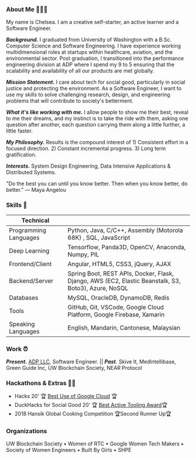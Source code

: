 

### About Me 💟👩🏻
My name is Chelsea. I am a creative self-starter, an active learner and a Software Engineer. 

***Background.*** 
I graduated from University of Washington with a B.Sc. Computer Science and Software Engineering. I have experience working multidimensional roles at startups within healthcare, aviation, and the environmental sector. Post graduation, I transitioned into the performance engineering division at ADP where I spend my 9 to 5 ensuring that the scalability and availability of all our products are met globally.

***Mission Statement.*** I care about tech for social good, particularly in social justice and protecting the environment. As a Software Engineer, I want to use my skills to solve challenging research, design, and engineering problems that will contribute to society's betterment. 

***What it's like working with me.*** I allow people to show me their best, reveal to me their dreams, and my instinct is to take the ride with them, asking one question after another, each question carrying them along a little further, a little faster.

***My Philosophy.*** Results is the compound interest of 1) Consistent effort in a focused direction. 2) Constant incremental progress.   3) Long term gratification.

***Interests.*** System Design Engineering, Data Intensive Applications & Distributed Systems.

"Do the best you can until you know better. Then when you know better, do better.” — Maya Angelou

### Skills 💭

| Technical  |  |
| ------------- | ------------- |
| Programming Languages  |Python, Java, C/C++, Assembly (Motorola 68K) , SQL, JavaScript  |
| Deep Learning  | Tensorflow, Panda3D, OpenCV, Anaconda, Numpy, PIL|
| Frontend/Client  | Angular, HTML5, CSS3, jQuery, AJAX|
| Backend/Server | Spring Boot, REST APIs, Docker, Flask, Django, AWS (EC2, Elastic Beanstalk, S3, Boto3), Azure,  NoSQL|
| Databases | MySQL, OracleDB, DynamoDB, Redis |
| Tools| GitHub, Git, VSCode, Google Cloud Platform, Google Firebase, Xamarin|
| Speaking Languages | English, Mandarin, Cantonese, Malaysian| 

### Work ⏰

***Present.*** [ADP LLC](https://en.wikipedia.org/wiki/ADP_(company)), Software Engineer.  ||  ***Past.*** Skive It, MedIntellibase, Green Guide Inc, UW Blockchain Society, NEAR Protocol

### Hackathons & Extras 🌼💖 
- Hacks 20' 🏆 [Best Use of Google Cloud](https://hack-20.devpost.com/) 🏆
- DuckHacks for Social Good 20' 🏆 [Best Active Tooling Award](https://duckhacks-for-social-good.devpost.com)🏆
- 2018 Hansik Global Cooking Competition 🏆Second Runner Up🏆

### Organizations
UW Blockchain Society • Women of RTC  • Google Women Tech Makers • Society of Women Engineers • Built By Girls • SHPE


